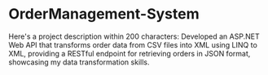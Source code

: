 # OrderManagement-System
 Here's a project description within 200 characters:  Developed an ASP.NET Web API that transforms order data from CSV files into XML using LINQ to XML, providing a RESTful endpoint for retrieving orders in JSON format, showcasing my data transformation skills.

